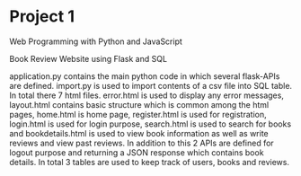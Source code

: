 # Project 1

Web Programming with Python and JavaScript

Book Review Website using Flask and SQL

application.py contains the main python code in which several flask-APIs are defined. import.py is used to import contents of a csv file into SQL table. In total there 7 html files. error.html is used to display any error messages, layout.html contains basic structure which is common among the html pages, home.html is home page, register.html is used for registration, login.html is used for login purpose, search.html is used to search for books and bookdetails.html is used to view book information as well as write reviews and view past reviews. In addition to this 2 APIs are defined for logout purpose and returning a JSON response which contains book details. In total 3 tables are used to keep track of users, books and reviews.
